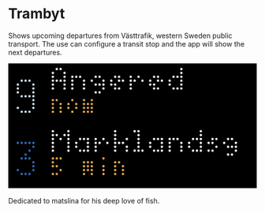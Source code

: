 # Trambyt

Shows upcoming departures from Västtrafik, western Sweden public transport. The use can configure
a transit stop and the app will show the next departures.

![Trambyt screengrab](trambyt.png)

Dedicated to matslina for his deep love of fish.

